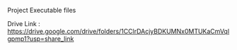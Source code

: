 Project Executable files

Drive Link : https://drive.google.com/drive/folders/1CClrDAcjyBDKUMNx0MTUKaCmVqlgpmp1?usp=share_link
